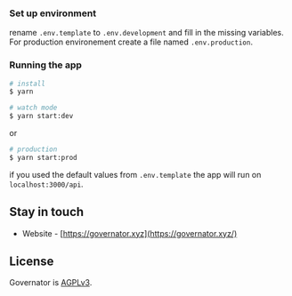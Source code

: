 ### Set up environment

rename `.env.template` to `.env.development` and fill in the missing variables. For production environement 
create a file named `.env.production`.


### Running the app

```bash
# install
$ yarn
```

```bash
# watch mode
$ yarn start:dev
```
or

```bash
# production
$ yarn start:prod
```

if you used the default values from `.env.template` the app will run on `localhost:3000/api`.


## Stay in touch

- Website - [https://governator.xyz](https://governator.xyz/)


## License

Governator is [AGPLv3](LICENSE).
